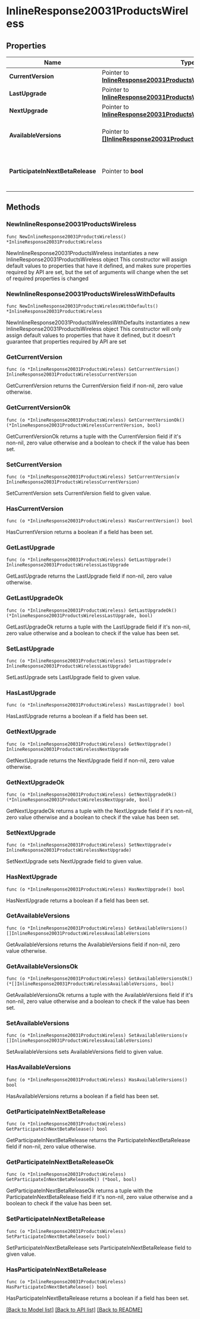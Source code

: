 # InlineResponse20031ProductsWireless

## Properties

Name | Type | Description | Notes
------------ | ------------- | ------------- | -------------
**CurrentVersion** | Pointer to [**InlineResponse20031ProductsWirelessCurrentVersion**](InlineResponse20031ProductsWirelessCurrentVersion.md) |  | [optional] 
**LastUpgrade** | Pointer to [**InlineResponse20031ProductsWirelessLastUpgrade**](InlineResponse20031ProductsWirelessLastUpgrade.md) |  | [optional] 
**NextUpgrade** | Pointer to [**InlineResponse20031ProductsWirelessNextUpgrade**](InlineResponse20031ProductsWirelessNextUpgrade.md) |  | [optional] 
**AvailableVersions** | Pointer to [**[]InlineResponse20031ProductsWirelessAvailableVersions**](InlineResponse20031ProductsWirelessAvailableVersions.md) | Firmware versions available for upgrade | [optional] 
**ParticipateInNextBetaRelease** | Pointer to **bool** | Whether or not the network wants beta firmware | [optional] 

## Methods

### NewInlineResponse20031ProductsWireless

`func NewInlineResponse20031ProductsWireless() *InlineResponse20031ProductsWireless`

NewInlineResponse20031ProductsWireless instantiates a new InlineResponse20031ProductsWireless object
This constructor will assign default values to properties that have it defined,
and makes sure properties required by API are set, but the set of arguments
will change when the set of required properties is changed

### NewInlineResponse20031ProductsWirelessWithDefaults

`func NewInlineResponse20031ProductsWirelessWithDefaults() *InlineResponse20031ProductsWireless`

NewInlineResponse20031ProductsWirelessWithDefaults instantiates a new InlineResponse20031ProductsWireless object
This constructor will only assign default values to properties that have it defined,
but it doesn't guarantee that properties required by API are set

### GetCurrentVersion

`func (o *InlineResponse20031ProductsWireless) GetCurrentVersion() InlineResponse20031ProductsWirelessCurrentVersion`

GetCurrentVersion returns the CurrentVersion field if non-nil, zero value otherwise.

### GetCurrentVersionOk

`func (o *InlineResponse20031ProductsWireless) GetCurrentVersionOk() (*InlineResponse20031ProductsWirelessCurrentVersion, bool)`

GetCurrentVersionOk returns a tuple with the CurrentVersion field if it's non-nil, zero value otherwise
and a boolean to check if the value has been set.

### SetCurrentVersion

`func (o *InlineResponse20031ProductsWireless) SetCurrentVersion(v InlineResponse20031ProductsWirelessCurrentVersion)`

SetCurrentVersion sets CurrentVersion field to given value.

### HasCurrentVersion

`func (o *InlineResponse20031ProductsWireless) HasCurrentVersion() bool`

HasCurrentVersion returns a boolean if a field has been set.

### GetLastUpgrade

`func (o *InlineResponse20031ProductsWireless) GetLastUpgrade() InlineResponse20031ProductsWirelessLastUpgrade`

GetLastUpgrade returns the LastUpgrade field if non-nil, zero value otherwise.

### GetLastUpgradeOk

`func (o *InlineResponse20031ProductsWireless) GetLastUpgradeOk() (*InlineResponse20031ProductsWirelessLastUpgrade, bool)`

GetLastUpgradeOk returns a tuple with the LastUpgrade field if it's non-nil, zero value otherwise
and a boolean to check if the value has been set.

### SetLastUpgrade

`func (o *InlineResponse20031ProductsWireless) SetLastUpgrade(v InlineResponse20031ProductsWirelessLastUpgrade)`

SetLastUpgrade sets LastUpgrade field to given value.

### HasLastUpgrade

`func (o *InlineResponse20031ProductsWireless) HasLastUpgrade() bool`

HasLastUpgrade returns a boolean if a field has been set.

### GetNextUpgrade

`func (o *InlineResponse20031ProductsWireless) GetNextUpgrade() InlineResponse20031ProductsWirelessNextUpgrade`

GetNextUpgrade returns the NextUpgrade field if non-nil, zero value otherwise.

### GetNextUpgradeOk

`func (o *InlineResponse20031ProductsWireless) GetNextUpgradeOk() (*InlineResponse20031ProductsWirelessNextUpgrade, bool)`

GetNextUpgradeOk returns a tuple with the NextUpgrade field if it's non-nil, zero value otherwise
and a boolean to check if the value has been set.

### SetNextUpgrade

`func (o *InlineResponse20031ProductsWireless) SetNextUpgrade(v InlineResponse20031ProductsWirelessNextUpgrade)`

SetNextUpgrade sets NextUpgrade field to given value.

### HasNextUpgrade

`func (o *InlineResponse20031ProductsWireless) HasNextUpgrade() bool`

HasNextUpgrade returns a boolean if a field has been set.

### GetAvailableVersions

`func (o *InlineResponse20031ProductsWireless) GetAvailableVersions() []InlineResponse20031ProductsWirelessAvailableVersions`

GetAvailableVersions returns the AvailableVersions field if non-nil, zero value otherwise.

### GetAvailableVersionsOk

`func (o *InlineResponse20031ProductsWireless) GetAvailableVersionsOk() (*[]InlineResponse20031ProductsWirelessAvailableVersions, bool)`

GetAvailableVersionsOk returns a tuple with the AvailableVersions field if it's non-nil, zero value otherwise
and a boolean to check if the value has been set.

### SetAvailableVersions

`func (o *InlineResponse20031ProductsWireless) SetAvailableVersions(v []InlineResponse20031ProductsWirelessAvailableVersions)`

SetAvailableVersions sets AvailableVersions field to given value.

### HasAvailableVersions

`func (o *InlineResponse20031ProductsWireless) HasAvailableVersions() bool`

HasAvailableVersions returns a boolean if a field has been set.

### GetParticipateInNextBetaRelease

`func (o *InlineResponse20031ProductsWireless) GetParticipateInNextBetaRelease() bool`

GetParticipateInNextBetaRelease returns the ParticipateInNextBetaRelease field if non-nil, zero value otherwise.

### GetParticipateInNextBetaReleaseOk

`func (o *InlineResponse20031ProductsWireless) GetParticipateInNextBetaReleaseOk() (*bool, bool)`

GetParticipateInNextBetaReleaseOk returns a tuple with the ParticipateInNextBetaRelease field if it's non-nil, zero value otherwise
and a boolean to check if the value has been set.

### SetParticipateInNextBetaRelease

`func (o *InlineResponse20031ProductsWireless) SetParticipateInNextBetaRelease(v bool)`

SetParticipateInNextBetaRelease sets ParticipateInNextBetaRelease field to given value.

### HasParticipateInNextBetaRelease

`func (o *InlineResponse20031ProductsWireless) HasParticipateInNextBetaRelease() bool`

HasParticipateInNextBetaRelease returns a boolean if a field has been set.


[[Back to Model list]](../README.md#documentation-for-models) [[Back to API list]](../README.md#documentation-for-api-endpoints) [[Back to README]](../README.md)


